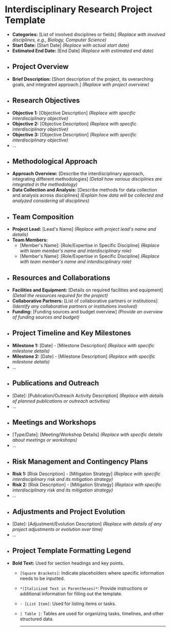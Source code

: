 # Interdisciplinary Research Project Template
- **Categories:** [List of involved disciplines or fields] *(Replace with involved disciplines, e.g., Biology, Computer Science)*
- **Start Date:** [Start Date] *(Replace with actual start date)*
- **Estimated End Date:** [End Date] *(Replace with estimated end date)*
- ## Project Overview
- **Brief Description:** [Short description of the project, its overarching goals, and integrated approach.] *(Replace with project overview)*
- ## Research Objectives
- **Objective 1:** [Objective Description] *(Replace with specific interdisciplinary objective)*
- **Objective 2:** [Objective Description] *(Replace with specific interdisciplinary objective)*
- **Objective 3:** [Objective Description] *(Replace with specific interdisciplinary objective)*
- ...
- ## Methodological Approach
- **Approach Overview:** [Describe the interdisciplinary approach, integrating different methodologies] *(Detail how various disciplines are integrated in the methodology)*
- **Data Collection and Analysis:** [Describe methods for data collection and analysis across disciplines] *(Explain how data will be collected and analyzed considering all disciplines)*
- ## Team Composition
- **Project Lead:** [Lead's Name] *(Replace with project lead's name and details)*
- **Team Members:**
	- [Member's Name]: [Role/Expertise in Specific Discipline] *(Replace with team member's name and interdisciplinary role)*
	- [Member's Name]: [Role/Expertise in Specific Discipline] *(Replace with team member's name and interdisciplinary role)*
- ## Resources and Collaborations
- **Facilities and Equipment:** [Details on required facilities and equipment] *(Detail the resources required for the project)*
- **Collaborative Partners:** [List of collaborative partners or institutions] *(Identify any collaborative partners or institutions involved)*
- **Funding:** [Funding sources and budget overview] *(Provide an overview of funding sources and budget)*
- ## Project Timeline and Key Milestones
- **Milestone 1:** [Date] - [Milestone Description] *(Replace with specific milestone details)*
- **Milestone 2:** [Date] - [Milestone Description] *(Replace with specific milestone details)*
- ...
- ## Publications and Outreach
- [Date]: [Publication/Outreach Activity Description] *(Replace with details of planned publications or outreach activities)*
- ...
- ## Meetings and Workshops
- [Type/Date]: [Meeting/Workshop Details] *(Replace with specific details about meetings or workshops)*
- ...
- ## Risk Management and Contingency Plans
- **Risk 1:** [Risk Description] - [Mitigation Strategy] *(Replace with specific interdisciplinary risk and its mitigation strategy)*
- **Risk 2:** [Risk Description] - [Mitigation Strategy] *(Replace with specific interdisciplinary risk and its mitigation strategy)*
- ...
- ## Adjustments and Project Evolution
- [Date]: [Adjustment/Evolution Description] *(Replace with details of any project adjustments or evolution over time)*
- ...
- ## Project Template Formatting Legend
- **Bold Text:** Used for section headings and key points.
	- `[Square Brackets]`: Indicate placeholders where specific information needs to be inputted.
	- `*(Italicized Text in Parentheses)*`: Provide instructions or additional information for filling out the template.
	- `- [List Item]`: Used for listing items or tasks.
	- `| Table |`: Tables are used for organizing tasks, timelines, and other structured data.
	  
	  ---